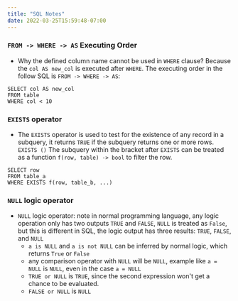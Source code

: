 ```yaml
---
title: "SQL Notes"
date: 2022-03-25T15:59:48-07:00
---
```


### `FROM -> WHERE -> AS` Executing Order
 - Why the defined column name cannot be used in `WHERE` clause? Because the `col AS new_col` is executed after `WHERE`. The executing order in the follow SQL is `FROM -> WHERE -> AS`:
 ```
 SELECT col AS new_col
 FROM table
 WHERE col < 10
 ```
 ### `EXISTS` operator
 - The `EXISTS` operator is used to test for the existence of any record in a subquery, it returns `TRUE` if the subquery returns one or more rows. `EXISTS ()` The subquery within the bracket after `EXISTS` can be treated as a function `f(row, table) -> bool` to filter the row.
 ```
 SELECT row
 FROM table_a
 WHERE EXISTS f(row, table_b, ...)
 ```
 ### `NULL` logic operator
  - `NULL` logic operator: note in normal programming language, any logic operation only has two outputs `TRUE` and `FALSE`, `NULL` is treated as `False`, but this is different in SQL, the logic output has three results: `TRUE`, `FALSE`, and `NULL`
    - `a is NULL` and `a is not NULL` can be inferred by normal logic, which returns `True` or `False`
    - any comparison operator with `NULL` will be `NULL`, example like `a = NULL` is `NULL`, even in the case `a = NULL`
    - `TRUE or NULL` is `TRUE`, since the second expression won't get a chance to be evaluated.
    - `FALSE or NULL` is `NULL`
